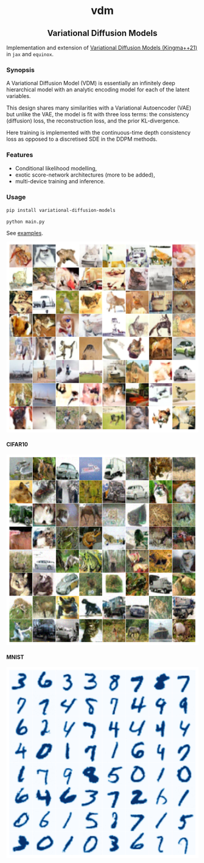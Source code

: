 <h1 align='center'>vdm</h1>
<h2 align='center'>Variational Diffusion Models</h2>

Implementation and extension of [Variational Diffusion Models (Kingma++21)](https://arxiv.org/abs/2203.04176) in `jax` and `equinox`. 

### Synopsis 

A Variational Diffusion Model (VDM) is essentially an infinitely deep hierarchical model with an analytic encoding model for each of the latent variables. 

This design shares many similarities with a Variational Autoencoder (VAE) but unlike the VAE, the model is fit with three loss terms: the consistency (diffusion) loss, the reconstruction loss, and the prior KL-divergence.

Here training is implemented with the continuous-time depth consistency loss as opposed to a discretised SDE in the DDPM methods. 

### Features
* Conditional likelihood modelling,
* exotic score-network architectures (more to be added),
* multi-device training and inference.

### Usage

```
pip install variational-diffusion-models 
```

```
python main.py
``` 

See [examples](https://github.com/homerjed/vdm/tree/main/examples).

![alt text](https://github.com/homerjed/vdm/blob/master/figs/generated.png?raw=true)

#### CIFAR10 
![alt text](https://github.com/homerjed/vdm/blob/master/figs/cifar10.png?raw=true)

#### MNIST
![alt text](https://github.com/homerjed/vdm/blob/master/figs/mnist.png?raw=true)